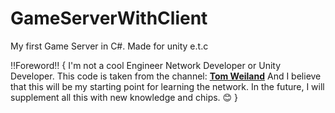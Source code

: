# GameServerWithClient
My first Game Server in C#. Made for unity e.t.c

‼Foreword‼
{
  I'm not a cool Engineer Network Developer or Unity Developer. This code is taken from the channel: [**Tom Weiland**](https://www.youtube.com/channel/UCa-mDKzV5MW_BXjSDRqqHUw)
  And I believe that this will be my starting point for learning the network.
  In the future, I will supplement all this with new knowledge and chips. 😊
}
